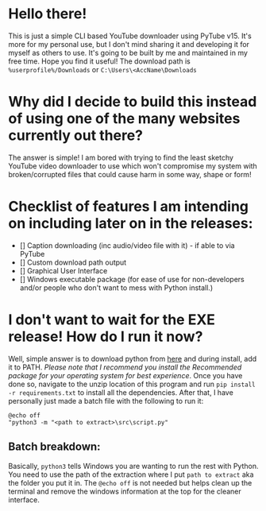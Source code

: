 # Hello there!
This is just a simple CLI based YouTube downloader using PyTube v15. It's more for my personal use, but I don't mind sharing it and developing it for myself as others to use. It's going to be built by me and maintained in my free time. Hope you find it useful! The download path is `%userprofile%/Downloads` or `C:\Users\<AccName\Downloads`

# Why did I decide to build this instead of using one of the many websites currently out there?
The answer is simple! I am bored with trying to find the least sketchy YouTube video downloader to use which won't compromise my system with broken/corrupted files that could cause harm in some way, shape or form! 

# Checklist of features I am intending on including later on in the releases:
- [] Caption downloading (inc audio/video file with it) - if able to via PyTube
- [] Custom download path output
- [] Graphical User Interface
- [] Windows executable package (for ease of use for non-developers and/or people who don't want to mess with Python install.)

# I don't want to wait for the EXE release! How do I run it now?
Well, simple answer is to download python from [here](https://www.python.org/downloads/release/python-3122/) and during install, add it to PATH. *Please note that I recommend you install the Recommended package for your operating system for best experience*. Once you have done so, navigate to the unzip location of this program and run `pip install -r requirements.txt` to install all the dependencies. After that, I have personally just made a batch file with the following to run it:
```
@echo off
"python3 -m "<path to extract>\src\script.py"
```

## Batch breakdown: 
Basically, `python3` tells Windows you are wanting to run the rest with Python. You need to use the path of the extraction where I put `path to extract` aka the folder you put it in. The `@echo off` is not needed but helps clean up the terminal and remove the windows information at the top for the cleaner interface. 
#